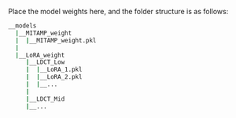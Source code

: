 Place the model weights here, and the folder structure is as follows:
```bash
__models
  |__MITAMP_weight
  |  |__MITAMP_weight.pkl
  |
  |__LoRA_weight
     |__LDCT_Low
     |  |__LoRA_1.pkl
     |  |__LoRA_2.pkl
     |  |__...
     |
     |__LDCT_Mid
     |__...
```